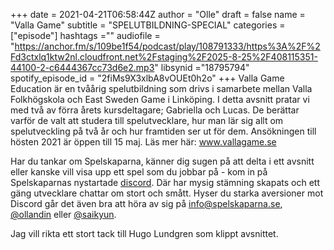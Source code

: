 +++ 
date = 2021-04-21T06:58:44Z
author = "Olle"
draft = false
name = "Valla Game"
subtitle = "SPELUTBILDNING-SPECIAL"
categories = ["episode"]
hashtags =""
audiofile = "https://anchor.fm/s/109be1f54/podcast/play/108791333/https%3A%2F%2Fd3ctxlq1ktw2nl.cloudfront.net%2Fstaging%2F2025-8-25%2F408115351-44100-2-c6444367cc73d6e2.mp3"
libsynid ="18795794"
spotify_episode_id = "2fiMs9X3xlbA8vOUEt0h2o"
+++
Valla Game Education är en tvåårig spelutbildning som drivs i samarbete mellan Valla Folkhögskola och East Sweden Game i Linköping. I detta avsnitt pratar vi med två av förra årets kursdeltagare; Gabriella och Lucas. De berättar varför de valt att studera till spelutvecklare, hur man lär sig allt om spelutveckling på två år och hur framtiden ser ut för dem. Ansökningen till hösten 2021 är öppen till 15 maj. Läs mer här: www.vallagame.se

Har du tankar om Spelskaparna, känner dig sugen på att delta i ett avsnitt eller kanske vill visa upp ett spel som du jobbar på - kom in på Spelskaparnas nystartade [discord](https://discord.gg/hBHEXss). Där har mysig stämning skapats och ett gäng utvecklare chattar om stort och smått. Hyser du starka aversioner mot Discord går det även bra att höra av sig på info@spelskaparna.se, [@ollandin](https://twitter.com/ollelandin) eller [@saikyun](https://twitter.com/Saikyun).

Jag vill rikta ett stort tack till Hugo Lundgren som klippt avsnittet.